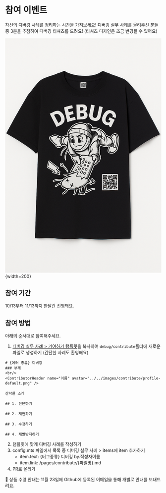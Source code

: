 # 참여 이벤트

자신의 디버깅 사례를 정리하는 시간을 가져보세요! 디버깅 실무 사례를 올려주신 분들 중 3분을 추첨하여 디버깅 티셔츠를 드려요! (티셔츠 디자인은 조금 변경될 수 있어요)

![](../images/event/event-t-shirt.png){width=200}

## 참여 기간

10/13부터 11/13까지 한달간 진행돼요.

## 참여 방법

아래의 순서대로 참여해주세요.

1. [디버깅 실무 사례 > 기여하기 탬플릿](../pages/contribute/template.md)을 복사하여 `debug/contribute`폴더에 새로운 파일로 생성하기 (간단한 사례도 환영해요)
```
# {에러 종류} 디버깅
### 부제
<br/>
<ContributorHeader name="이름" avatar="../../images/contribute/profile-default.png" />

간략한 소개

## 1. 진단하기

## 2. 재현하기

## 3. 수정하기

## 4. 재발방지하기

```
2. 탬플릿에 맞게 디버깅 사례를 작성하기
3. config.mts 파일에서 목록 중 디버깅 실무 사례 > items에 item 추가하기
    - item.text: {버그종류} 디버깅 by.작성자이름
    - item.link: /pages/contribute/{파일명}.md 
4. PR로 올리기

💌 상품 수령 안내는 11월 23일에 Github에 등록된 이메일을 통해 개별로 안내를 보내드려요.
